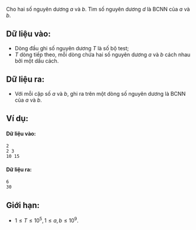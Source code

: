 Cho hai số nguyên dương $a$ và $b$. Tìm số nguyên dương $d$ là BCNN của $a$ và $b$.

## Dữ liệu vào:
- Dòng đầu ghi số nguyên dương $T$ là số bộ test;
- $T$ dòng tiếp theo, mỗi dòng chứa hai số nguyên dương $a$ và $b$ cách nhau bởi một dấu cách.

## Dữ liệu ra:
- Với mỗi cặp số $a$ và $b$, ghi ra trên một dòng số nguyên dương là BCNN của $a$ và $b$.

## Ví dụ:
#### Dữ liệu vào:
```
2
2 3
10 15
```

#### Dữ liệu ra:
```
6
30
```

## Giới hạn:
- $1 ≤ T ≤ 10^5, 1 ≤ a, b ≤ 10^9$.